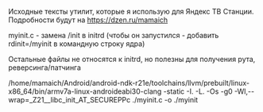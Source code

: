 Исходные тексты утилит, которые я использую для Яндекс ТВ Станции.
Подробности будут на https://dzen.ru/mamaich

myinit.c - замена /init в initrd (чтобы он запустился - добавить rdinit=/myinit в командную строку ядра)

Остальные файлы не относятся к initrd, но полезны для получения рута, реверсинга/патчинга


/home/mamaich/Android/android-ndk-r21e/toolchains/llvm/prebuilt/linux-x86_64/bin/armv7a-linux-androideabi30-clang -static -I. -L. -Os -g0 -Wl,--wrap=_Z21__libc_init_AT_SECUREPPc ./myinit.c -o ./myinit